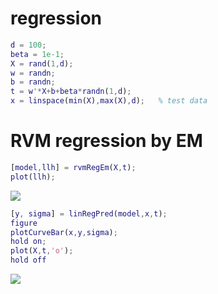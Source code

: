 # regression
```matlab
d = 100;
beta = 1e-1;
X = rand(1,d);
w = randn;
b = randn;
t = w'*X+b+beta*randn(1,d);
x = linspace(min(X),max(X),d);   % test data
```
# RVM regression by EM
```matlab
[model,llh] = rvmRegEm(X,t);
plot(llh);
```

![](rvmRegEm_demo_images/)

```matlab
[y, sigma] = linRegPred(model,x,t);
figure
plotCurveBar(x,y,sigma);
hold on;
plot(X,t,'o');
hold off
```

![](rvmRegEm_demo_images/)

